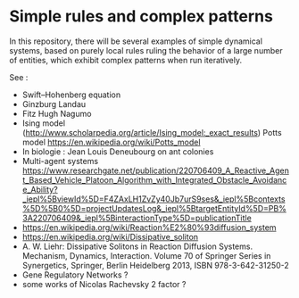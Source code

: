 # Simple rules and complex patterns

In this repository, there will be several examples of simple dynamical systems, based on purely local rules ruling the behavior of a large number of entities, which exhibit complex patterns when run iteratively.


See :


- Swift–Hohenberg equation
- Ginzburg Landau
- Fitz Hugh Nagumo
- Ising model (http://www.scholarpedia.org/article/Ising_model:_exact_results) Potts model https://en.wikipedia.org/wiki/Potts_model
- In biologie : Jean Louis Deneubourg on ant colonies
- Multi-agent systems https://www.researchgate.net/publication/220706409_A_Reactive_Agent_Based_Vehicle_Platoon_Algorithm_with_Integrated_Obstacle_Avoidance_Ability?_iepl%5BviewId%5D=F4ZAxLH1ZvZy40Jb7urS9ses&_iepl%5Bcontexts%5D%5B0%5D=projectUpdatesLog&_iepl%5BtargetEntityId%5D=PB%3A220706409&_iepl%5BinteractionType%5D=publicationTitle
- https://en.wikipedia.org/wiki/Reaction%E2%80%93diffusion_system
- https://en.wikipedia.org/wiki/Dissipative_soliton
- A. W. Liehr: Dissipative Solitons in Reaction Diffusion Systems. Mechanism, Dynamics, Interaction. Volume 70 of Springer Series in Synergetics, Springer, Berlin Heidelberg 2013, ISBN 978-3-642-31250-2
- Gene Regulatory Networks ?
- some works of Nicolas Rachevsky 2 factor ? 
